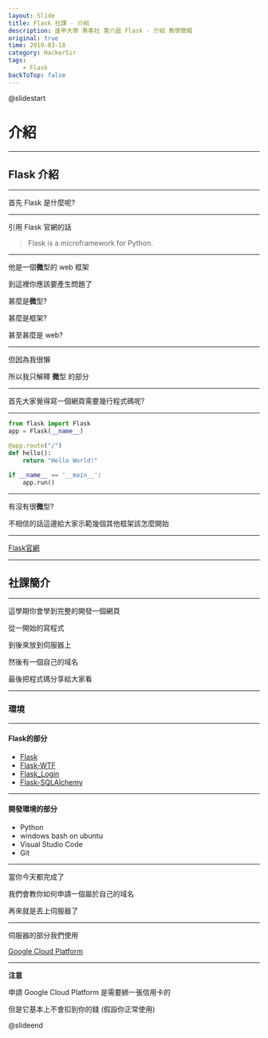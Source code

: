 ```yaml
---
layout: Slide
title: Flask 社課 - 介紹
description: 逢甲大學 黑客社 第六屆 Flask - 介紹 教學簡報
original: true
time: 2019-03-18
category: HackerSir
tags:
    - Flask
backToTop: false
---
```


@slidestart

# 介紹

---

## Flask 介紹

---

首先 Flask 是什麼呢?

---

引用 Flask 官網的話

> Flask is a microframework for Python.

---

他是一個**微**型的 web 框架

到這裡你應該要產生問題了

甚麼是**微**型?

甚麼是框架?

甚至甚麼是 web?

---

但因為我很懶

所以我只解釋 **微**型 的部分

---

首先大家覺得寫一個網頁需要幾行程式碼呢?

---

```python
from flask import Flask
app = Flask(__name__)

@app.route("/")
def hello():
    return "Hello World!"

if __name__ == '__main__':
    app.run()
```

---

有沒有很**微**型?

不相信的話這邊給大家示範幾個其他框架該怎麼開始

---

[Flask官網](http://flask.pocoo.org/)

---

## 社課簡介

---

這學期你會學到完整的開發一個網頁

從一開始的寫程式

到後來放到伺服器上

然後有一個自己的域名

最後把程式碼分享給大家看

---

### 環境

---

#### Flask的部分

+ [Flask](http://flask.pocoo.org/)
+ [Flask-WTF](https://flask-wtf.readthedocs.io/en/stable/)
+ [Flask_Login](https://flask-login.readthedocs.io/en/latest/)
+ [Flask-SQLAlchemy](http://flask-sqlalchemy.pocoo.org/2.3/)

---

#### 開發環境的部分

+ Python
+ windows bash on ubuntu
+ Visual Studio Code
+ Git

---

當你今天都完成了

我們會教你如何申請一個屬於自己的域名

再來就是丟上伺服器了

---

伺服器的部分我們使用

[Google Cloud Platform](https://cloud.google.com)

---

**注意**

申請 Google Cloud Platform 是需要綁一張信用卡的

但是它基本上不會扣到你的錢 (假設你正常使用)

@slideend
